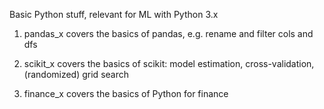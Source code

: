 Basic Python stuff, relevant for ML with Python 3.x

1) pandas_x covers the basics of pandas, e.g. rename and filter cols and dfs

2) scikit_x covers the basics of scikit: model estimation, cross-validation, (randomized) grid search

3) finance_x covers the basics of Python for finance 
